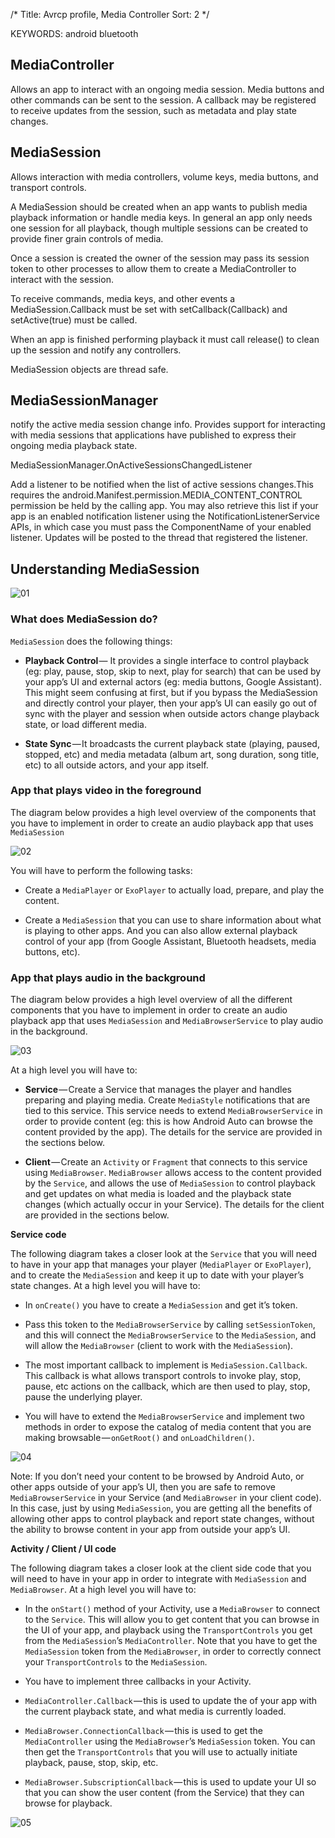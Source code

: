 /*
   Title: Avrcp profile,  Media Controller
   Sort: 2
   */

KEYWORDS: android bluetooth


## MediaController

Allows an app to interact with an ongoing media session. Media buttons and other commands can be sent to the session. A callback may be registered to receive updates from the session, such as metadata and play state changes. 


## MediaSession

Allows interaction with media controllers, volume keys, media buttons, and transport controls.

A MediaSession should be created when an app wants to publish media playback information or handle media keys. In general an app only needs one session for all playback, though multiple sessions can be created to provide finer grain controls of media.

Once a session is created the owner of the session may pass its session token to other processes to allow them to create a MediaController to interact with the session.

To receive commands, media keys, and other events a MediaSession.Callback must be set with setCallback(Callback) and setActive(true) must be called.

When an app is finished performing playback it must call release() to clean up the session and notify any controllers.

MediaSession objects are thread safe.



## MediaSessionManager

  notify the active media session change info. 
Provides support for interacting with media sessions that applications have published to express their ongoing media playback state.

MediaSessionManager.OnActiveSessionsChangedListener

Add a listener to be notified when the list of active sessions changes.This requires the android.Manifest.permission.MEDIA_CONTENT_CONTROL permission be held by the calling app. You may also retrieve this list if your app is an enabled notification listener using the NotificationListenerService APIs, in which case you must pass the ComponentName of your enabled listener. Updates will be posted to the thread that registered the listener.



## Understanding MediaSession

![01](%image_url%/2018/2018012701.png)


### What does MediaSession do?

`MediaSession` does the following things:

- **Playback Control** —  It provides a single interface to control playback (eg: play, pause, stop, skip to next, play for search) that can be used by your app’s UI and external actors (eg: media buttons, Google Assistant). This might seem confusing at first, but if you bypass the MediaSession and directly control your player, then your app’s UI can easily go out of sync with the player and session when outside actors change playback state, or load different media.

- **State Sync** — It broadcasts the current playback state (playing, paused, stopped, etc) and media metadata (album art, song duration, song title, etc) to all outside actors, and your app itself.


### App that plays video in the foreground

The diagram below provides a high level overview of the components that you have to implement in order to create an audio playback app that uses `MediaSession`

![02](%image_url%/2018/2018012702.png)

You will have to perform the following tasks:

- Create a `MediaPlayer` or `ExoPlayer` to actually load, prepare, and play the content.

- Create a `MediaSession` that you can use to share information about what is playing to other apps. And you can also allow external playback control of your app (from Google Assistant, Bluetooth headsets, media buttons, etc).


### App that plays audio in the background

The diagram below provides a high level overview of all the different components that you have to implement in order to create an audio playback app that uses `MediaSession` and `MediaBrowserService` to play audio in the background.

![03](%image_url%/2018/2018012703.png)


At a high level you will have to:

- **Service** — Create a Service that manages the player and handles preparing and playing media. Create `MediaStyle` notifications that are tied to this service. This service needs to extend `MediaBrowserService` in order to provide content (eg: this is how Android Auto can browse the content provided by the app). The details for the service are provided in the sections below.

- **Client** — Create an `Activity` or `Fragment` that connects to this service using `MediaBrowser`. `MediaBrowser` allows access to the content provided by the `Service`, and allows the use of `MediaSession` to control playback and get updates on what media is loaded and the playback state changes (which actually occur in your Service). The details for the client are provided in the sections below.


**Service code**

The following diagram takes a closer look at the `Service` that you will need to have in your app that manages your player (`MediaPlayer` or `ExoPlayer`), and to create the `MediaSession` and keep it up to date with your player’s state changes. At a high level you will have to:

- In `onCreate()` you have to create a `MediaSession` and get it’s token.

- Pass this token to the `MediaBrowserService` by calling `setSessionToken`, and this will connect the `MediaBrowserService` to the `MediaSession`, and will allow the `MediaBrowser` (client to work with the `MediaSession`).

- The most important callback to implement is `MediaSession.Callback`. This callback is what allows transport controls to invoke play, stop, pause, etc actions on the callback, which are then used to play, stop, pause the underlying player.

- You will have to extend the `MediaBrowserService` and implement two methods in order to expose the catalog of media content that you are making browsable — `onGetRoot()` and `onLoadChildren()`.

![04](%image_url%/2018/2018012704.png)


Note: If you don’t need your content to be browsed by Android Auto, or other apps outside of your app’s UI, then you are safe to remove `MediaBrowserService` in your Service (and `MediaBrowser` in your client code). In this case, just by using `MediaSession`, you are getting all the benefits of allowing other apps to control playback and report state changes, without the ability to browse content in your app from outside your app’s UI.


**Activity / Client / UI code**

The following diagram takes a closer look at the client side code that you will need to have in your app in order to integrate with `MediaSession` and `MediaBrowser`. At a high level you will have to:

- In the `onStart()` method of your Activity, use a `MediaBrowser` to connect to the `Service`. This will allow you to get content that you can browse in the UI of your app, and playback using the `TransportControls` you get from the `MediaSession`’s `MediaController`. Note that you have to get the `MediaSession` token from the `MediaBrowser`, in order to correctly connect your `TransportControls` to the `MediaSession`.

- You have to implement three callbacks in your Activity.

- `MediaController.Callback` — this is used to update the of your app with the current playback state, and what media is currently loaded.

- `MediaBrowser.ConnectionCallback` — this is used to get the `MediaController` using the `MediaBrowser`’s `MediaSession` token. You can then get the `TransportControls` that you will use to actually initiate playback, pause, stop, skip, etc.

- `MediaBrowser.SubscriptionCallback` — this is used to update your UI so that you can show the user content (from the Service) that they can browse for playback.


![05](%image_url%/2018/2018012705.png)





